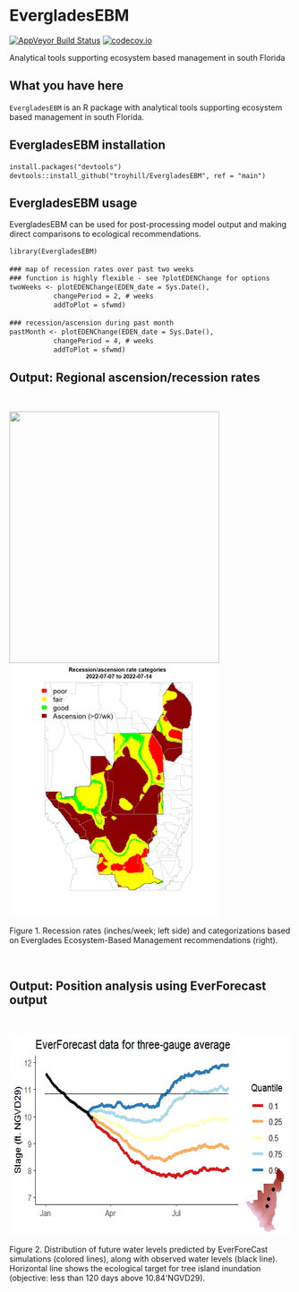 # EvergladesEBM

[![AppVeyor Build Status](https://ci.appveyor.com/api/projects/status/github/troyhill/fireHydro?branch=master&svg=true)](https://ci.appveyor.com/project/troyhill/fireHydro) [![codecov.io](https://codecov.io/github/troyhill/fireHydro/coverage.svg?branch=master)](https://codecov.io/github/troyhill/fireHydro?branch=master)


Analytical tools supporting ecosystem based management in south Florida


## What you have here

`EvergladesEBM` is an R package with analytical tools supporting ecosystem based management in south Florida.



## EvergladesEBM installation

```
install.packages("devtools")
devtools::install_github("troyhill/EvergladesEBM", ref = "main")
```


## EvergladesEBM usage

EvergladesEBM can be used for post-processing model output and making direct comparisons to ecological recommendations.


```
library(EvergladesEBM)

### map of recession rates over past two weeks
### function is highly flexible - see ?plotEDENChange for options
twoWeeks <- plotEDENChange(EDEN_date = Sys.Date(), 
           changePeriod = 2, # weeks
           addToPlot = sfwmd)
           
### recession/ascension during past month
pastMonth <- plotEDENChange(EDEN_date = Sys.Date(), 
           changePeriod = 4, # weeks
           addToPlot = sfwmd)

```

## Output: Regional ascension/recession rates

&nbsp;

<img src="https://github.com/troyhill/EvergladesEBM/blob/main/docs/figures/recession_EDEN_twoWeeks.png" width="375" height="450" /> <img src="https://github.com/troyhill/EvergladesEBM/blob/main/docs/figures/recessionRates.png" width="375" height="450" />

Figure 1. Recession rates (inches/week; left side) and categorizations based on Everglades Ecosystem-Based Management recommendations (right).


&nbsp;

## Output: Position analysis using EverForecast output

&nbsp;

<img src="https://github.com/troyhill/EvergladesEBM/blob/main/docs/figures/forecast_TreeIsland_HighWaterPM.png" width="600" height="360" />

Figure 2. Distribution of future water levels predicted by EverForeCast simulations (colored lines), along with observed water levels (black line). Horizontal line shows the ecological target for tree island inundation (objective: less than 120 days above 10.84'NGVD29).


